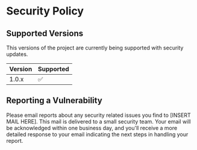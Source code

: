 # Security Policy

## Supported Versions

This versions of the project are currently being supported with security updates.

| Version | Supported          |
| ------- | ------------------ |
| 1.0.x   | :white_check_mark: |

## Reporting a Vulnerability

Please email reports about any security related issues you find to [INSERT MAIL HERE].
This mail is delivered to a small security team. Your email will be acknowledged within one business day, and you'll receive a more detailed response to your email indicating the next steps in handling your report.